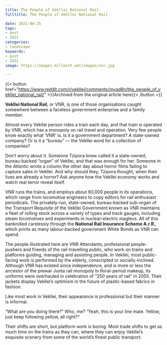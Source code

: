 ```yaml
---
title: The People of Vekllei National Rail
fulltitle: The People of Vekllei National Rail

date: 2021-04-25
tags:
- post
- 2021
categories:
- landscape
keywords:
- post
- 2021
image: https://images.millmint.net/images/vnr.jpg

---
```


{{< button href="https://www.reddit.com/r/vekllei/comments/myad8n/the_people_of_vekllei_national_rail/" >}}Archived from the original article here{{< /button >}}

**Vekllei National Rail**, or VNR, is one of those organisations caught somewhere between a faceless government enterprise and a family member.

Almost every Vekllei person rides a train each day, and that train is operated by VNR, which has a monopoly on rail travel and operation. Very few people know exactly what ‘VNR’ is. Is it a government department? A state-owned company? Or is it a “bureau” — the Vekllei word for a collection of companies?

Don’t worry about it. Someone Tzipora knew called it a state-owned, bureau-backed “organ” of Vekllei, and that was enough for her. Someone in the *Atlantic* wrote a column the other day about horror films failing to capture sales in Vekllei. And why should they, Tzipora thought, when their lives are already a horror? Ask anyone how the Vekllei economy works and watch real terror reveal itself.

VNR runs the trains, and employs about 60,000 people in its operations, which range from locomotive engineers to copy editors for rail enthusiast periodicals. The privately-run, state-owned, bureau-backed sub-organ of the Transport Requisite of the Vekllei Government known as VNR maintains a fleet of rolling stock across a variety of types and track gauges, including steam locomotives and experiments in nuclear-electric maglevs. All of this bankrolled carelessly through the **National Rail Insurance Scheme A.r.R.**, which prints as many labour-backed government White Bonds as VNR can spend.

The people illustrated here are VNR Attendants, professional people-pushers and friends of the rail-travelling public, who work on trains and platforms guiding, managing and assisting people. In Vekllei, most public-facing work is performed by the elderly, conscripted or socially-inclined. Although VNR has existed since independence, and is more or less the ancestor of the prewar Junta rail monopoly in floral-period makeup, its uniforms were overhauled in celebration of “250 years of rail” in 2055. Their jackets display Vekllei’s optimism in the future of plastic-based fabrics in fashion.

Like most work in Vekllei, their appearance is professional but their manner is informal.

“What are you doing there?” Who, me? “Yeah, this is your line mate. Yellow, just keep following yellow, all right?”

Their shifts are short, but platform work is boring. Most trade shifts to get as much time on the trains as they can, where they can enjoy Vekllei’s exquisite scenery from some of the world’s finest public transport.
